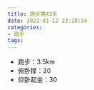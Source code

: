 ```yaml
---
title: 跑步第43天
date: 2021-01-12 23:28:34
categories: 
- 跑步
tags:
---
```


- 跑步：3.5km
- 俯卧撑：30
- 仰卧起坐：30
